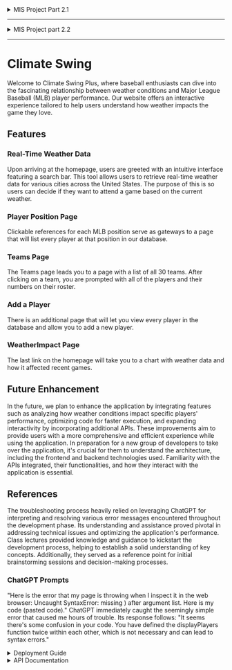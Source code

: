 <details>

<summary>  MIS Project Part 2.1  </summary>

## Overview ##

This is a prototype build for my baseball climate website.  I hope to be able to add data so the viewer can select a team in the National League East and view how many wins they have when it's a certain temperature outside.  Its currently filled with dummy data that can be changed
as I learn to scrape or upload data to my website/code. Below is a breakdown of my current pages as of 2/6/2024.
## Research Findings ##
### Websites ###
[Baseball History](https://www.baseball-almanac.com/history/today.php?d=01-01)
- A very simple easily copiable website
- I would like to maybe implement its calendar function of just picking the day and it shows you everything that happened. 
- Also has the option to just select based on team
This website is very simple, although there are a lot of ads.  While it is very simple it has a huge database on baseball.  It can tell you stats about specific players or just a broad overview of the team.  It does not limit itself to just stats but gives a broader range of information such as “weird” baseball facts like a player being struck by lighting and finishing the game.  This website is made for baseball fans, not sports bettors.

[FanGraphs](https://www.fangraphs.com/)
- Has way more than just stats (blogs, news, other resources)
- Has a projections page to show potential future play and stats.  (could do to show how a team might play in certain weather, (wins/(wins+losses))
Aside from giving stats this website also gives future and prospective stats for current players.  It contains new articles and blog posts about current events, but it also contains a robust fantasy tool kit.  It analyzes player data and says if they should be drafted higher or lower if they have high potential and are sleeper pick.  This makes it very easy for fantasy users to scout players and better plan their draft.  This could be implemented on my website to give futures about teams and how they might play in certain weather conditions.  This website is slightly more complex but still easy to navigate.

[Baseball-Reference](https://www.baseball-reference.com/)
- Has a history of team records and other facts such as birthdays and death days
- The drop-down function allows you to pick specific stats you want to see from a team such as general averages for a season or specifically for batting or pitching
This website is like the other two in that it gives a plethora of information on many different players and teams.  The thing I specifically like and want to replicate is the drop down box to navigate and sort the data the user is trying to find.  Just like the travel website we are building by asking the user what they are trying to find at the very top of the website, it becomes very easy to navigate, and anyone can use it. 

### GitHub Repos ###
[Searchable Tables](https://github.com/key-lime-box/dynamic-table?tab=readme-ov-file)
This has not been implemented yet.  But I will be using it to make better tables for my teams so that people can querey out data and not have to scroll through a bunch of data.  This creates tables that can be sorted and filtered similar to Excel; it is written in java script.

[Weather Tracker](https://github.com/sachinprajapati8604/Weather_webApp/blob/main/index.html) <br>
This GitHub repo creates a useable weather tracker for a searched location.  I made changes to the look of it as well as converting it to Fahrenheit.  This is used to check the weather at the city the stadium is located.  It can be used to plan your day at the ballpark or to see what the weather is supposed to be so you can look at the team table and get a better understanding of how they might do.  With it not being limited to certain teams I am able to expand my website in the future to beyond the NL East.  


## Website Overview ##
### Home Page ###
  The first page the user sees when they navigate to my site is simple.  It's a jumping-off point to other parts of my website where the actual information is.  The home page lists every team in the NL East and allows you to navigate to the team page by clicking the team's name.  It also contains a weather bar that allows you to search a location to get weather data from, I am working on making it only show the 5 teams' stadium locations.
### Team Sites ###
  Each team's page is fundamentally the same with all the information being the same.  The page currently displays a table consisting of a date, win/loss, and the temperature.  Moving forward I hope to clean the data so that it's searchable rather than just all being on the page at once.
  I'd like the user to be able to  filter the data.  I attempted to make the websites more personable by adding the team's home stadium as the background of their page.
## Moving Forward ##
Moving forward I'd like to make the website look better and run smoother.  I want it to be able to run queries so a user can grab specific information they may need.  With these queries I'd like to be able to show the data in other ways such as counting the number of wins or losses at a certain temperature or showing
a specific date and whether the team won or lost and what the temperature was.  
Here is a quick checklist of what I hope to accomplish in the future:
- [ ] Make site data filterable
- [ ] Improve UI
- [ ] Add different functions to show different views of the data




## Sources ## 
[Calander Script](https://github.com/capjamesg/web-calendar/blob/main/webcalendar.js) <br>
[W3 Schools HTML](https://www.w3schools.com/html/default.asp) <br>
[W3 Schools CSS](https://www.w3schools.com/css/default.asp) <br>
[Markdown Guide](https://www.markdownguide.org/cheat-sheet/) <br>
Class Work <br>
[Stack Overflow](https://stackoverflow.com/) <br>

#### Reflection ####
The use of external sources has been critical in my success so far.  Without the ability to see others code on github or stack overflow many of the problems that I have couldnt be solved.  Github is very helpful in generating ideas and finding useful aspects you might want to add to your website, where as stack overflow is beneficial for troubleshooting errors or learning how to better do some aspects of code.  The most useful resource of all of them however, is W3 Schools. W3 helped establish an understanding of basic functions of CSS, HTML, and even JavaScript.  Its what allows me to learn and create more on my own without having to rely entirely on help from stack overflow or github.  I did not use Chat GPT during this assignment, but I am sure I will in the future. I beleive it will be beneficial to help think of ideas while aslo helping to fix some broken code; while its not perfect it might give me the push I need to figure it out on my own.  
</details>

***
<details>
<summary> MIS Project part 2.2 </summary>

## Merger Statement ##

We're creating a comprehensive application that seamlessly integrates weather analytics with team performance metrics. Whether it's understanding how temperature fluctuations impact batting averages or uncovering the influence of weather patterns on win-loss records, our application provides insight into the correlation between climate and baseball. Additionally, we go beyond the confines of the ballpark by offering users the ability to explore the temperature data of any city with a simple search feature. Whether you're planning on attending the game, or you are interested for fantasy purposes, our application is ideal for you.
</details>



***
# Climate Swing #
Welcome to Climate Swing Plus, where baseball enthusiasts can dive into the fascinating relationship between weather conditions and Major League Baseball (MLB) player performance. Our website offers an interactive experience tailored to help users understand how weather impacts the game they love.

## Features

### Real-Time Weather Data
Upon arriving at the homepage, users are greeted with an intuitive interface featuring a search bar. This tool allows users to retrieve real-time weather data for various cities across the United States. The purpose of this is so users can decide if they want to attend a game based on the current weather.

### Player Position Page
Clickable references for each MLB position serve as gateways to a page that will list every player at that position in our database.

### Teams Page
The Teams page leads you to a page with a list of all 30 teams. After clicking on a team, you are prompted with all of the players and their numbers on their roster.

### Add a Player
There is an additional page that will let you view every player in the database and allow you to add a new player.

### WeatherImpact Page
The last link on the homepage will take you to a chart with weather data and how it affected recent games.

## Future Enhancement
In the future, we plan to enhance the application by integrating features such as analyzing how weather conditions impact specific players' performance, optimizing code for faster execution, and expanding interactivity by incorporating additional APIs. These improvements aim to provide users with a more comprehensive and efficient experience while using the application. In preparation for a new group of developers to take over the application, it's crucial for them to understand the architecture, including the frontend and backend technologies used. Familiarity with the APIs integrated, their functionalities, and how they interact with the application is essential. 

## References
The troubleshooting process heavily relied on leveraging ChatGPT for interpreting and resolving various error messages encountered throughout the development phase. Its understanding and assistance proved pivotal in addressing technical issues and optimizing the application's performance. Class lectures provided knowledge and guidance to kickstart the development process, helping to establish a solid understanding of key concepts. Additionally, they served as a reference point for initial brainstorming sessions and decision-making processes.

### ChatGPT Prompts
"Here is the error that my page is throwing when I inspect it in the web browser: Uncaught SyntaxError: missing ) after argument list. Here is my code (pasted code)." ChatGPT immediately caught the seemingly simple error that caused me hours of trouble. Its response follows: "It seems there's some confusion in your code. You have defined the displayPlayers function twice within each other, which is not necessary and can lead to syntax errors."


<details>
 <summary> Deployment Guide </summary>
 
  ### Database Deployment ###
  
  1. First import the database onto your machine from our [database github](https://github.com/jlm00007/BaseballDB) making sure to run the following code in order.
  2. Copy the [Database Creation](https://github.com/jlm00007/BaseballDB/blob/main/DatabaseCreation.sql) code and run it.
  3. Copy the [Database Data](https://github.com/jlm00007/BaseballDB/blob/main/DatabaseData.sql) code and run it.
  4. Grab each stored procedure from the Database GitHub home page (labeled with each person's name) making sure to run one stored procedure at a time.
 Once the Database is working properly with no errors move on to step two, setting up the website.
### Website and API Deployment ###
1. Now that the Database is working clone the repository with this [Github link](https://github.com/jlm00007/MISProject.git), the code should automatically link the Database and the website.
2. Once the code is in your machine go to the top of your screen where the start option is and hit the drop-down arrow
3. navigate to the configure startup projects and click on it.
4. Once it opens the popup menu select multiple startup projects and select to run both the MIS Project and the BaseballSiteAPI, this will allow the website to communicate to the API we have created.
5. Hit run and use the website as you wish.
If you have any trouble with the website please email us at: jlm00007@mix.wvu.edu, gdc00008@mix.wvu.edu, dgn0001@mix.wvu.edu <br>
You can also try to troubleshoot using [W3 Schools](https://www.w3schools.com/) or [Chat GPT](https://chat.openai.com/)
</details>

<details>
<summary> API Documentation </summary>


### Get Players by Team API - ###
This API allows the user to select a listed team and view that team's players and their numbers.  To use it, the user must choose a team, which will enter a team ID in the URL.

### Get Teams by Division	API - ###
This API allows the user to enter a division and view the teams in that division. It requires the user to enter the division name and will then return the teams' IDs, names, cities, and states. To use it, the user must enter a division.

### Add Player API - ###
This API allows the user to add a new player to the database. It requires the user to enter the player's ID, name, team, number, and position, then returns these as outputs. To use it, the user must enter all of the required parameters for a player.

### Get Player Details API - ###
This API allows the user to get a player's details. It requires the user to enter a player's ID and then returns the player's name, team, number, and position. To use it, the user must enter a player ID. NOTE: This API does not properly function

</details>
